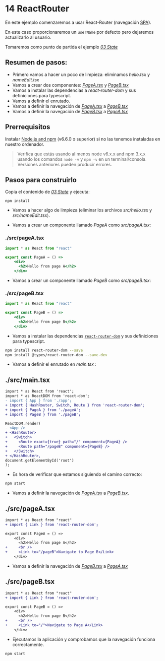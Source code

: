 # 14 ReactRouter

En este ejemplo comenzaremos a usar React-Router (navegación <acronym title="Single Page Application">SPA</acronym>).

En este caso proporcionaremos un `userName` por defecto pero dejaremos actualizarlo al usuario.

Tomaremos como punto de partida el ejemplo _[03 State](./../03%20State)_

## Resumen de pasos:

- Primero vamos a hacer un poco de limpieza: eliminamos _hello.tsx_ y _nameEdit.tsx_
- Vamos a crear dos componentes: _[PageA.tsx](./src/pageA.tsx)_ y _[PageB.tsx](./src/pageB.tsx)_
- Vamos a instalar las dependencias a _react-router-dom_ y sus definiciones para typescript.
- Vamos a definir el enrutado.
- Vamos a definir la navegación de _[PageA.tsx](./src/pageA.tsx)_ a _[PageB.tsx](./src/pageB.tsx)_
- Vamos a definir la navegación de _[PageB.tsx](./src/pageB.tsx)_ a _[PageA.tsx](./src/pageA.tsx)_

## Prerrequisitos

Instalar [Node.js and npm](https://nodejs.org/en/) (v6.6.0 o superior) si no las tenemos instaladas en nuestro ordenador.

> Verifica que estás usando al menos node v6.x.x and npm 3.x.x usando los comandos `node -v` y `npm -v` en un terminal/consola. Versiones anteriores pueden producir errores.

## Pasos para construirlo

Copia el contenido de _[03 State](./../03%20State)_ y ejecuta:

  ```
  npm install
  ```

- Vamos a hacer algo de limpieza (eliminar los archivos _src/hello.tsx_ y _src/nameEdit.tsx_).

- Vamos a crear un componente llamado _PageA_ como _src/pageA.tsx_:

### ./src/pageA.tsx

```jsx
import * as React from "react"

export const PageA = () =>
    <div>
      <h2>Hello from page A</h2>
    </div>
```

- Vamos a crear un componente llamado _PageB_ como _src/pageB.tsx_:

### ./src/pageB.tsx

```jsx
import * as React from "react"

export const PageB = () =>
    <div>
      <h2>Hello from page B</h2>
    </div>
```

- Vamos a instalar las dependencias [`react-router-dom`](https://github.com/ReactTraining/react-router) y sus definiciones para typescript.

```bash
npm install react-router-dom --save
npm install @types/react-router-dom --save-dev  
```

- Vamos a definir el enrutado en _main.tsx_ :

## ./src/main.tsx

```diff
import * as React from 'react';
import * as ReactDOM from 'react-dom';
- import { App } from './app';
+ import { HashRouter, Switch, Route } from 'react-router-dom';
+ import { PageA } from './pageA';
+ import { PageB } from './pageB';

ReactDOM.render(
- <App />
+ <HashRouter>
+   <Switch>
+     <Route exact={true} path="/" component={PageA} />
+     <Route path="/pageB" component={PageB} />
+   </Switch>
+ </HashRouter>,
document.getElementById('root')
);
```

- Es hora de verificar que estamos siguiendo el camino correcto:

```bash
npm start
```

- Vamos a definir la navegación de _[PageA.tsx](./src/pageA.tsx)_ a _[PageB.tsx](./src/pageB.tsx)_.

## ./src/pageA.tsx

```diff
import * as React from "react"
+ import { Link } from 'react-router-dom';

export const PageA = () =>
    <div>
      <h2>Hello from page A</h2>
+     <br />
+     <Link to="/pageB">Navigate to Page B</Link>
    </div>
```

- Vamos a definir la navegación de _[PageB.tsx](./src/pageB.tsx)_ a _[PageA.tsx](./src/pageA.tsx)_

## ./src/pageB.tsx

```diff
import * as React from "react"
+ import { Link } from 'react-router-dom';

export const PageB = () =>
    <div>
      <h2>Hello from page B</h2>
+     <br />
+     <Link to="/">Navigate to Page A</Link>
    </div>
```

- Ejecutamos la aplicación y comprobamos que la navegación funciona correctamente.

```bash
npm start
```
